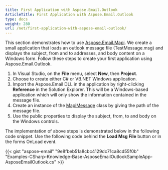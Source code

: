 ```yaml
---
title: First Application with Aspose.Email.Outlook
ArticleTitle: First Application with Aspose.Email.Outlook
type: docs
weight: 280
url: /net/first-application-with-aspose-email-outlook/
---
```



This section demonstrates how to use [Aspose.Email.Mapi](http://www.aspose.com/api/net/email/aspose.email.mapi/). We create a small application that loads an outlook message file (TestMessage.msg) and displays the subject, from and to addresses, and body content on a Windows form. Follow these steps to create your first application using Aspose.Email.Outlook.

1. In Visual Studio, on the **File** menu, select **New**, then **Project**.
1. Choose to create either C# or VB.NET Windows application.
1. Import the Aspose.Email DLL in the application by right-clicking **Reference** in the Solution Explorer. This will be a Windows-based application which will only show the information contained in the message file.
1. Create an instance of the [MapiMessage](http://www.aspose.com/api/net/email/aspose.email.mapi/MapiMessage) class by giving the path of the message file.
1. Use the public properties to display the subject, from, to and body on the Windows controls.

The implementation of above steps is demonstrated below in the following code snippet. Use the following code behind the **Load Msg File** button or in the forms OnLoad event.



{{< gist "aspose-email" "9e8fbeb51a8cbc4129dc71ca8cd55f0b" "Examples-CSharp-Knowledge-Base-AsposeEmailOutlookSampleApp-AsposeEmailOutlook.cs" >}}
